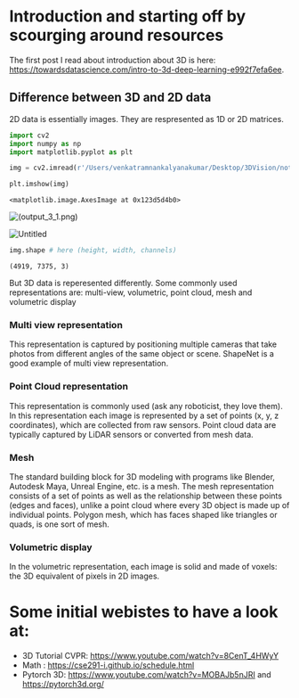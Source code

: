 # Introduction and starting off by scourging around resources

The first post I read about introduction about 3D is here: https://towardsdatascience.com/intro-to-3d-deep-learning-e992f7efa6ee. 

## Difference between 3D and 2D data

2D data is essentially images. They are respresented as 1D or 2D matrices. 


```python
import cv2
import numpy as np
import matplotlib.pyplot as plt
```


```python
img = cv2.imread(r'/Users/venkatramnankalyanakumar/Desktop/3DVision/notebooks/dog.jpg')
```


```python
plt.imshow(img)
```




    <matplotlib.image.AxesImage at 0x123d5d4b0>




    
![(output_3_1.png)](https://github.com/venkatramnank/3d-Vision-Journey/blob/main/_posts/images/dog.jpg)

<img src="https://github.com/venkatramnank/3d-Vision-Journey/blob/main/_posts/images/dog.jpg" alt="Untitled" />


```python
img.shape # here (height, width, channels)
```




    (4919, 7375, 3)



But 3D data is reperesented differently. Some commonly used representations are: multi-view, volumetric, point cloud, mesh and volumetric display

### Multi view representation

This representation is captured by positioning multiple cameras that take photos from different angles of the same object or scene. 
ShapeNet is a good example of multi view representation.

### Point Cloud representation

This representation is commonly used (ask any roboticist, they love them). In this representation each image is represented by a set of points (x, y, z coordinates), which are collected from raw sensors. Point cloud data are typically captured by LiDAR sensors or converted from mesh data.

### Mesh

The standard building block for 3D modeling with programs like Blender, Autodesk Maya, Unreal Engine, etc. is a mesh. The mesh representation consists of a set of points as well as the relationship between these points (edges and faces), unlike a point cloud where every 3D object is made up of individual points. Polygon mesh, which has faces shaped like triangles or quads, is one sort of mesh.

### Volumetric display

In the volumetric representation, each image is solid and made of voxels: the 3D equivalent of pixels in 2D images.


# Some initial webistes to have a look at:
- 3D Tutorial CVPR: https://www.youtube.com/watch?v=8CenT_4HWyY
- Math : https://cse291-i.github.io/schedule.html
- Pytorch 3D: https://www.youtube.com/watch?v=MOBAJb5nJRI  and https://pytorch3d.org/


